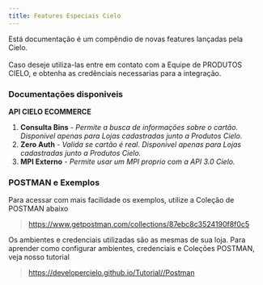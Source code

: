 ```yaml
---
title: Features Especiais Cielo
---
```


Está documentação é um compêndio de novas features lançadas pela Cielo.<br><br>
Caso deseje utiliza-las entre em contato com a Equipe de PRODUTOS CIELO, e obtenha as credênciais necessarias para a integração.

### **Documentações disponiveis**

**API CIELO ECOMMERCE**

1. **Consulta Bins** - _Permite a busca de informações sobre o cartão. Disponivel apenas para Lojas cadastradas junto a Produtos Cielo._
2. **Zero Auth** - _Valida se cartão é real. Disponivel apenas para Lojas cadastradas junto a Produtos Cielo._
3. **MPI Externo** - _Permite usar um MPI proprio com a API 3.0 Cielo._


### **POSTMAN e Exemplos**

Para acessar com mais facilidade os exemplos, utilize a Coleção de POSTMAN abaixo

> https://www.getpostman.com/collections/87ebc8c3524190f8f0c5

Os ambientes e credenciais utilizadas são as mesmas de sua loja.
Para aprender como configurar ambientes, credenciais e Coleções POSTMAN, veja nosso tutorial

> https://developercielo.github.io/Tutorial//Postman
